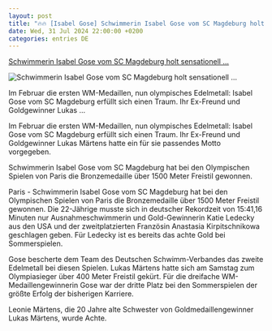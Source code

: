 ```yaml
---
layout: post
title: "🔥🔥 [Isabel Gose] Schwimmerin Isabel Gose vom SC Magdeburg holt sensationell ..."
date: Wed, 31 Jul 2024 22:00:00 +0200
categories: entries DE
---
```

[Schwimmerin Isabel Gose vom SC Magdeburg holt sensationell ...](https://www.mz.de/sport/olympia-paris-schwimmen-scm-magdeburg-isabel-gose-bronze-medaille-3891144)

![Schwimmerin Isabel Gose vom SC Magdeburg holt sensationell ...](https://bmg-images.forward-publishing.io/2024/07/31/86c8c2aa-b685-4244-a60b-d05f59eab13b.jpeg?rect=0%2C99%2C4000%2C2250&w=1024)

Im Februar die ersten WM-Medaillen, nun olympisches Edelmetall: Isabel Gose vom SC Magdeburg erfüllt sich einen Traum. Ihr Ex-Freund und Goldgewinner Lukas ...

Im Februar die ersten WM-Medaillen, nun olympisches Edelmetall: Isabel Gose vom SC Magdeburg erfüllt sich einen Traum. Ihr Ex-Freund und Goldgewinner Lukas Märtens hatte ein für sie passendes Motto vorgegeben.

Schwimmerin Isabel Gose vom SC Magdeburg hat bei den Olympischen Spielen von Paris die Bronzemedaille über 1500 Meter Freistil gewonnen.

Paris - Schwimmerin Isabel Gose vom SC Magdeburg hat bei den Olympischen Spielen von Paris die Bronzemedaille über 1500 Meter Freistil gewonnen. Die 22-Jährige musste sich in deutscher Rekordzeit von 15:41,16 Minuten nur Ausnahmeschwimmerin und Gold-Gewinnerin Katie Ledecky aus den USA und der zweitplatzierten Französin Anastasia Kirpitschnikowa geschlagen geben. Für Ledecky ist es bereits das achte Gold bei Sommerspielen.

Gose bescherte dem Team des Deutschen Schwimm-Verbandes das zweite Edelmetall bei diesen Spielen. Lukas Märtens hatte sich am Samstag zum Olympiasieger über 400 Meter Freistil gekürt. Für die dreifache WM-Medaillengewinnerin Gose war der dritte Platz bei den Sommerspielen der größte Erfolg der bisherigen Karriere.

Leonie Märtens, die 20 Jahre alte Schwester von Goldmedaillengewinner Lukas Märtens, wurde Achte.

